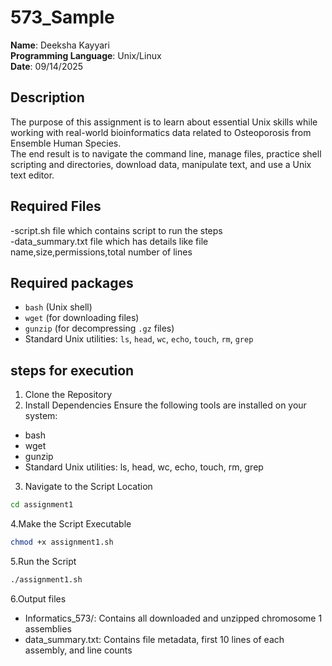 # 573_Sample

**Name**: Deeksha Kayyari  
**Programming Language**: Unix/Linux  
**Date**: 09/14/2025  

## Description

The purpose of this assignment is to learn about essential Unix skills while working with real-world bioinformatics data related to Osteoporosis from Ensemble Human Species.  
The end result is to navigate the command line, manage files, practice shell scripting and directories, download data, manipulate text, and use a Unix text editor.

## Required Files
-script.sh file which contains script to run the steps  
-data_summary.txt file which has details like file name,size,permissions,total number of lines  
## Required packages
- `bash` (Unix shell)
- `wget` (for downloading files)
- `gunzip` (for decompressing `.gz` files)
- Standard Unix utilities: `ls`, `head`, `wc`, `echo`, `touch`, `rm`, `grep`
## steps for execution
1. Clone the Repository
2. Install Dependencies
   Ensure the following tools are installed on your system:
- bash
- wget
- gunzip
- Standard Unix utilities: ls, head, wc, echo, touch, rm, grep

3. Navigate to the Script Location  
```bash
cd assignment1
```
4.Make the Script Executable
```bash
chmod +x assignment1.sh
```
5.Run the Script
```bash
./assignment1.sh
```
6.Output files
- Informatics_573/: Contains all downloaded and unzipped chromosome 1 assemblies
- data_summary.txt: Contains file metadata, first 10 lines of each assembly, and line counts










